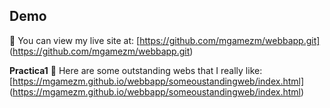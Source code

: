 ## Demo 
🦷 You can view my live site at: [https://github.com/mgamezm/webbapp.git] (https://github.com/mgamezm/webbapp.git)

**Practica1**
🪷 Here are some outstanding webs that I really like: [https://mgamezm.github.io/webbapp/someoustandingweb/index.html] (https://mgamezm.github.io/webbapp/someoustandingweb/index.html)
